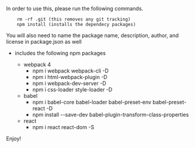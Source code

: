 In order to use this, please run the following commands.

        rm -rf .git (this removes any git tracking)
        npm install (installs the dependecy packages)

You will also need to name the package name, description, author, and license in package.json as well

- includes the following npm packages

    - webpack 4
        - npm i webpack webpack-cli -D
        - npm i html-webpack-plugin -D
        - npm i webpack-dev-server -D
        - npm i css-loader style-loader -D
    - babel
        - npm i babel-core babel-loader babel-preset-env babel-preset-react -D
        - npm install --save-dev babel-plugin-transform-class-properties
    - react
        - npm i react react-dom -S

Enjoy!

